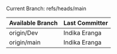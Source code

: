 Current Branch: refs/heads/main

| Available Branch | Last Committer |
|------------------|----------------|
| origin/Dev | Indika Eranga |
| origin/main | Indika Eranga |
